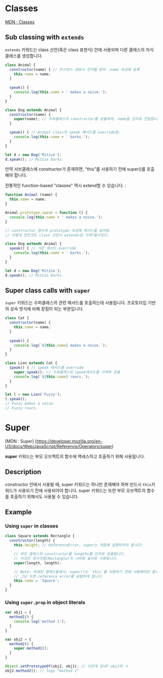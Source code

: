 # Classes
[MDN : Classes](https://developer.mozilla.org/en-US/docs/Web/JavaScript/Reference/Classes)

## Sub classing with `extends`

`extends` 키워드는 class 선언(혹은 class 표현식) 안에 사용되며 다른 클래스의 자식 클래스를 생성합니다.

```javascript
class Animal { 
  constructor(name) { // 인스턴스 생성시 인자를 받아 .name 속성에 등록
    this.name = name;
  }
  
  speak() {
    console.log(this.name + ' makes a noise.');
  }
}

class Dog extends Animal {
  constructor(name) {
    super(name); // 수퍼클래스의 constructor를 호출하며, name을 인자로 전달합니다.
  }

  speak() { // Animal class의 speak 메서드를 override함.
    console.log(this.name + ' barks.');
  }
}

let d = new Dog('Mitzie');
d.speak(); // Mitzie barks.
```
만약 서브클래스에 constructor가 존재하면, "this"를 사용하기 전에 super()를 호출해야 합니다.

전통적인 function-based "classes" 역시 extend할 수 있습니다. :
```js
function Animal (name) {
  this.name = name;  
}

Animal.prototype.speak = function () {
  console.log(this.name + ' makes a noise.');
}

// constructor 함수와 prototype 속성에 메서드를 넣어둠.
// 이렇게 만든것도 class 선언시 extends로 가져?올수있다.

class Dog extends Animal {
  speak() { // 기존 메서드 override
    console.log(this.name + ' barks.');
  }
}

let d = new Dog('Mitzie');
d.speak(); // Mitzie barks.
```



## Super class calls with `super`

`super` 키워드는 수퍼클래스의 관련 메서드를 호출하는데 사용됩니다. 프로토타입 기반의 상속 방식에 비해 장점이 되는 부분입니다.

```js
class Cat { 
  constructor(name) {
    this.name = name;
  }
  
  speak() {
    console.log(`${this.name} makes a noise.`);
  }
}

class Lion extends Cat {
  speak() { // speak 메서드를 override
    super.speak(); // 수퍼클래스의 speak메서드를 가져와 호출
    console.log(`${this.name} roars.`);
  }
}

let l = new Lion('Fuzzy');
l.speak(); 
// Fuzzy makes a noise.
// Fuzzy roars.
```

# Super

[MDN : Super] (https://developer.mozilla.org/en-US/docs/Web/JavaScript/Reference/Operators/super)

**super** 키워드는 부모 오브젝트의 함수에 액세스하고 호출하기 위해 사용됩니다.

## Description
constructor 안에서 사용될 때, super 키워드는 하나만 존재해야 하며 반드시 `this`키워드가 사용되기 전에 사용되어야 합니다. super 키워드는 또한 부모 오브젝트의 함수를 호출하기 위해서도 사용될 수 있습니다.

## Example
### Using `super` in classes
```js
class Square extends Rectangle {
  constructor(length) {
    this.height; // ReferenceError, super는 처음에 실행되어야 합니다!

    // 부모 클래스의 constructor를 lengths를 인자로 호출합니다.
    // 이것은 정사각형(Rectangle)의 너비와 높이로 사용됩니다.
    super(length, length);

    // Note: 파생된 클래스들에서, super()는 `this`를 사용하기 전에 사용해야만 합니다.
    // 그냥 두면 reference error를 유발하게 됩니다.
    this.name = 'Square';
  }
}
```

### Using  `super.prop`  in object literals

```js
var obj1 = {
  method1() {
    console.log('method 1');
  }
}

var obj2 = {
  method2() {
    super.method1();
  }
}

Object.setPrototypeOf(obj2, obj1); // 이런게 있네? obj2의 ㅍ
obj2.method2(); // logs "method 1"
```
<!--stackedit_data:
eyJoaXN0b3J5IjpbMTA3NDMyMjExOCwtMTEyMTY2MjAzNl19
-->
